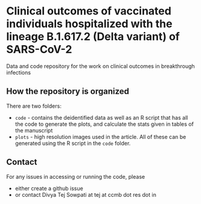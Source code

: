 # Clinical outcomes of vaccinated individuals hospitalized with the lineage B.1.617.2 (Delta variant) of SARS-CoV-2
Data and code repository for the work on clinical outcomes in breakthrough infections

## How the repository is organized
There are two folders:

- `code` - contains the deidentified data as well as an R script that has all the code to generate the plots, and calculate the stats given in tables of the manuscript
- `plots` - high resolution images used in the article. All of these can be generated using the R script in the `code` folder.

## Contact
For any issues in accessing or running the code, please
- either create a github issue
- or contact Divya Tej Sowpati at tej at ccmb dot res dot in

